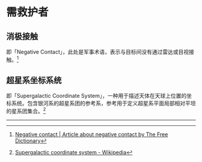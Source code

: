 # 需救护者

## 消极接触

即「Negative Contact」，此处是军事术语，表示与目标间没有通过雷达或目视接触。[^1]

## 超星系坐标系统

即「Supergalactic Coordinate System」，一种用于描述天体在天球上位置的坐标系统。包含银河系的超星系团的参考系，参考用于定义超星系平面局部相对平坦的星系团集合。[^2]

---

[^1]: [Negative contact | Article about negative contact by The Free Dictionary](https://encyclopedia2.thefreedictionary.com/negative+contact)
[^2]: [Supergalactic coordinate system - Wikipedia](https://en.wikipedia.org/wiki/Supergalactic_coordinate_system)
